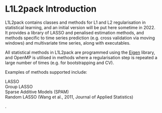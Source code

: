# L1L2pack Introduction

L1L2pack contains classes and methods for L1 and L2 regularisation in statistical learning, and an initial version will be put here sometime in 2022.  It provides a library of LASSO and penalised estimation methods, and methods specific to time series prediction (e.g. cross validation via moving windows) and multivariate time series, along with executables.  

All statistical methods in L1L2pack are programmed using the  [Eigen](https://eigen.tuxfamily.org/index.php?title=Main_Page) library, and OpenMP is utilised in methods where a regularisation step is repeated a large number of times (e.g. for bootstrapping and CV).

Examples of methods supported include:

LASSO<br>
Group LASSO<br>
Sparse Additive Models (SPAM)<br>
Random LASSO (Wang et al., 2011, Journal of Applied Statistics)<br>

.
